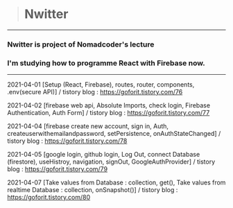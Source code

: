 ># Nwitter

--- 

### Nwitter is project of Nomadcoder's lecture
### I'm studying how to programme React with Firebase now.

---


2021-04-01 [Setup (React, Firebase), routes, router, components, .env(secure API)] / tistory blog :  https://goforit.tistory.com/76

2021-04-02 [firebase web api, Absolute Imports, check login, Firebase Authentication, Auth Form] / tistory blog : https://goforit.tistory.com/77

2021-04-04 [firebase create new account, sign in, Auth, createuserwithemailandpassword, setPersistence, onAuthStateChanged] / tistory blog : https://goforit.tistory.com/78

2021-04-05 [google login, github login, Log Out, connect Database (firestore), useHistroy, navigation, signOut, GoogleAuthProvider] / tistory blog : https://goforit.tistory.com/79

2021-04-07 [Take values from Database : collection, get(), Take values from realtime Database  : collection, onSnapshot()] / tistory blog : https://goforit.tistory.com/80

